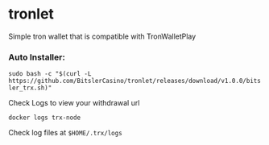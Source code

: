 # tronlet
Simple tron wallet that is compatible with TronWalletPlay

### Auto Installer:
`sudo bash -c "$(curl -L https://github.com/BitslerCasino/tronlet/releases/download/v1.0.0/bitsler_trx.sh)"`

Check Logs to view your withdrawal url

```docker logs trx-node```

Check log files at `$HOME/.trx/logs`